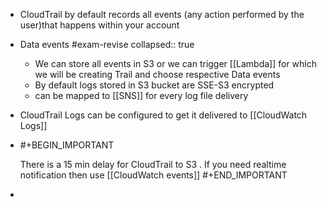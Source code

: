 - CloudTrail by default records all events (any action performed by the user)that happens within your account
- Data events #exam-revise
  collapsed:: true
	- We can store all events in S3 or we can trigger [[Lambda]] for which we will be creating Trail and choose respective Data events
	- By default logs stored in S3 bucket are SSE-S3 encrypted
	- can be mapped to [[SNS]]  for every log file delivery
- CloudTrail Logs can be configured to get it delivered to [[CloudWatch Logs]]
- #+BEGIN_IMPORTANT
  
  There is a 15 min delay for CloudTrail to S3 . If you need realtime notification then use [[CloudWatch events]] 
  #+END_IMPORTANT
-